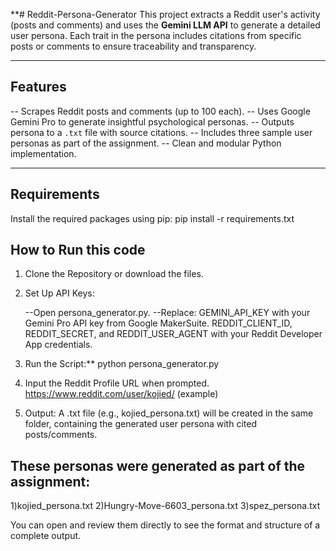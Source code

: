 **# Reddit-Persona-Generator
This project extracts a Reddit user's activity (posts and comments) and uses the **Gemini LLM API** to generate a detailed user persona. Each trait in the persona includes citations from specific posts or comments to ensure traceability and transparency.

---

## Features

-- Scrapes Reddit posts and comments (up to 100 each).
-- Uses Google Gemini Pro to generate insightful psychological personas.
-- Outputs persona to a `.txt` file with source citations.
-- Includes three sample user personas as part of the assignment.
-- Clean and modular Python implementation.


---

## Requirements

Install the required packages using pip:
    pip install -r requirements.txt

## How to Run this code

1) Clone the Repository or download the files.

2) Set Up API Keys:

    --Open persona_generator.py.
    --Replace:
          GEMINI_API_KEY with your Gemini Pro API key from Google MakerSuite.
          REDDIT_CLIENT_ID, REDDIT_SECRET, and REDDIT_USER_AGENT with your Reddit Developer App credentials.

3) Run the Script:**
    python persona_generator.py

4) Input the Reddit Profile URL when prompted.
    https://www.reddit.com/user/kojied/    (example)

5) Output: A .txt file (e.g., kojied_persona.txt) will be created in the same folder, containing the generated user persona with cited posts/comments.

## These personas were generated as part of the assignment:
1)kojied_persona.txt
2)Hungry-Move-6603_persona.txt
3)spez_persona.txt

You can open and review them directly to see the format and structure of a complete output.
